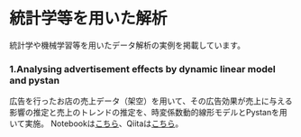 # 統計学等を用いた解析
統計学や機械学習等を用いたデータ解析の実例を掲載しています。

### 1.Analysing advertisement effects by dynamic linear model and pystan <br>
広告を行ったお店の売上データ（架空）を用いて、その広告効果が売上に与える影響の推定と売上のトレンドの推定を、時変係数動的線形モデルとPystanを用いて実施。
Notebookは[こちら](https://github.com/hrkzz/Data_analysis_examples/blob/master/1_Analysing_ad_effects_by_dynamic_linear_model.ipynb)、Qiitaは[こちら](https://qiita.com/hrkz_szk/items/25a7f48e980ffe685207)。

